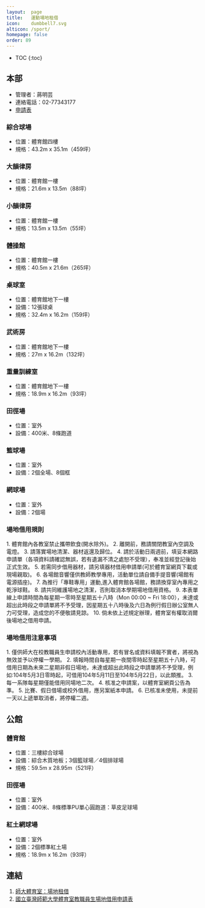 ```yaml
---
layout:  page
title:   運動場地租借
icon:    dumbbell7.svg
alticon: /sport/
homepage: false
order: 89
---
```


* TOC
{:toc}

## 本部
- 管理者：蔣明芸
- 連絡電話：02-77343177
- [申請表](https://docs.google.com/forms/d/1t6y4H_FxsgYH46eHeqNueL5b0FzqDET9yJqA1xKjL_o/viewform)

### 綜合球場
- 位置：體育館四樓
- 規格：43.2m x 35.1m（459坪）

### 大韻律房
- 位置：體育館一樓
- 規格：21.6m x 13.5m（88坪）

### 小韻律房
- 位置：體育館一樓
- 規格：13.5m x 13.5m（55坪）

### 體操館
- 位置：體育館一樓
- 規格：40.5m x 21.6m（265坪）

### 桌球室
- 位置：體育館地下一樓<br/>
- 設備：12張球桌
- 規格：32.4m x 16.2m（159坪）

### 武術房
- 位置：體育館地下一樓
- 規格：27m x 16.2m（132坪）

### 重量訓練室
- 位置：體育館地下一樓
- 規格：18.9m x 16.2m（93坪）

### 田徑場
- 位置：室外
- 設備：400米、8條跑道

### 籃球場
- 位置：室外
- 設備：2個全場、8個框

### 網球場
- 位置：室外
- 設備：2個場

### 場地借用規則

<div class="cjk-list" markdown="1">
1. 體育館內各教室禁止攜帶飲食(開水除外)。
2. 離開前，務請關閉教室內空調及電燈。
3. 請落實場地清潔、器材返還及歸位。
4. 請於活動日兩週前，填妥本網路申請單（各項資料請確認無誤，若有遺漏不清之處恕不受理），奉准並經登記後始正式生效。
5. 若需同步借用器材，請另填器材借用申請單(可於體育室網頁下載或現場親取)。
6. 各場館音響僅供教師教學專用，活動單位請自備手提音響(場館有電源插座)。
7. 為推行「專鞋專用」運動,進入體育館各場館，務請換穿室內專用之乾淨球鞋。
8. 請共同維護場地之清潔，否則取消本學期場地借用資格。
9. 本表單線上申請時間為每星期一零時至星期五十八時（Mon 00:00 ~ Fri 18:00），未達或超出此時段之申請單將不予受理，因星期五十八時後及六日為例行假日辦公室無人力可受理，造成您的不便敬請見諒。
10. 倘未依上述規定辦理，體育室有權取消爾後場地之借用申請。
</div>

### 場地借用注意事項
<div class="cjk-list" markdown="1">
1. 僅供師大在校教職員生申請校內活動專用，若有冒名或資料填報不實者，將視為無效並予以停權一學期。
2. 填報時間自每星期一夜間零時起至星期五十八時，可借用日期為未來二星期非假日場地，未達或超出此時段之申請單將不予受理，例如:104年5月3日零時起，可借用104年5月11日至104年5月22日，以此類推。
3. 每一系隊每星期僅能借用同場地二次。
4. 核准之申請案，以體育室網頁公告為準。
5. 比賽、假日借場或校外借用，應另案紙本申請。
6. 已核准未使用，未提前一天以上遞單取消者，將停權二週。
</div>

## 公館

### 體育館
- 位置：三樓綜合球場
- 設備：綜合木質地板；3個籃球場／4個排球場
- 規格：59.5m x 28.95m（521坪）

### 田徑場
- 位置：室外
- 設備：400米、8條標準PU單心圓跑道：草皮足球場

### 紅土網球場
- 位置：室外
- 設備：2個標準紅土場
- 規格：18.9m x 16.2m（93坪）

## 連結
1. [師大體育室：場地租借](http://www.phr.ntnu.edu.tw/place1/property.php?class=101)
2. [國立臺灣師範大學體育室教職員生場地借用申請表](https://docs.google.com/forms/d/1t6y4H_FxsgYH46eHeqNueL5b0FzqDET9yJqA1xKjL_o/viewform)

